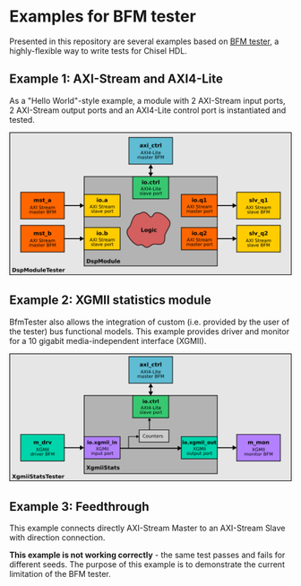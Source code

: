 # Examples for BFM tester

Presented in this repository are several examples based on [BFM
tester](https://github.com/j-marjanovic/chisel-bfm-tester), a highly-flexible
way to write tests for Chisel HDL.

## Example 1: AXI-Stream and AXI4-Lite

As a "Hello World"-style example, a module with 2 AXI-Stream input ports, 2
AXI-Stream output ports and an AXI4-Lite control port is instantiated and
tested.

![DspModuleTester](docs/example-1.png)

## Example 2: XGMII statistics module

BfmTester also allows the integration of custom (i.e. provided by the user
of the tester) bus functional models. This example provides driver and monitor
for a 10 gigabit media-independent interface (XGMII).

![XgmiiStatsTester](docs/example-2.png)

## Example 3: Feedthrough

This example connects directly AXI-Stream Master to an AXI-Stream Slave with
direction connection.

**This example is not working correctly** - the same test passes and fails
for different seeds. The purpose of this example is to demonstrate the current
limitation of the BFM tester.
